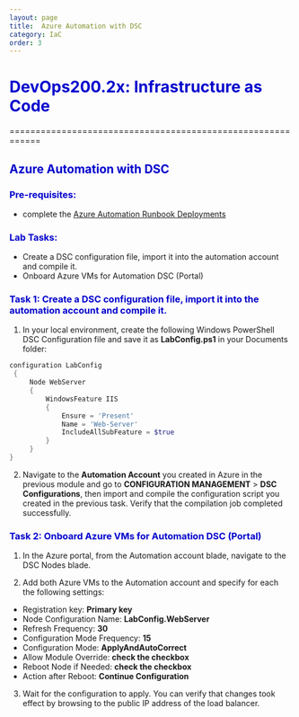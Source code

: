 ```yaml
---
layout: page
title:  Azure Automation with DSC
category: IaC
order: 3
---
```


<h1><span style="color: #0000CD;">DevOps200.2x: Infrastructure as Code</span></h1>
============================================================

<h2><span style="color: #0000CD;">Azure Automation with DSC </span></h2>


<h3><span style="color: #0000CD;"> Pre-requisites:</span></h3>

- complete the [Azure Automation Runbook Deployments](https://microsoft.github.io/PartsUnlimited/iac/200.2x-IaCM01AzureAuto.html)
 

<h3><span style="color: #0000CD;"> Lab Tasks:</span></h3> 


- Create a DSC configuration file, import it into the automation account and compile it. 
- Onboard Azure VMs for Automation DSC (Portal)
  

  
<h3><span style="color: #0000CD;">Task 1: Create a DSC configuration file, import it into the automation account and compile it. </span></h3> 

1. In your local environment, create the following Windows PowerShell DSC Configuration file and save it as **LabConfig.ps1** in your Documents folder: 

```powershell
configuration LabConfig 
 { 
     Node WebServer 
     { 
         WindowsFeature IIS 
         { 
             Ensure = 'Present' 
             Name = 'Web-Server' 
             IncludeAllSubFeature = $true 
         } 
     } 
} 
```

2.	Navigate to the **Automation Account** you created in Azure in the previous module and go to **CONFIGURATION MANAGEMENT** > **DSC Configurations**, then import and compile the configuration script you created in the previous task. Verify that the compilation job completed successfully. 
 
 
  
<h3><span style="color: #0000CD;">Task 2: Onboard Azure VMs for Automation DSC (Portal)</span></h3>  	

1.	In the Azure portal, from the Automation account blade, navigate to the DSC Nodes blade. 

2.	Add both Azure VMs to the Automation account and specify for each the following settings: 

- Registration key: **Primary key** 
- Node Configuration Name: **LabConfig.WebServer** 
- Refresh Frequency: **30** 
- Configuration Mode Frequency: **15** 
- Configuration Mode: **ApplyAndAutoCorrect**
- Allow Module Override: **check the checkbox** 
- Reboot Node if Needed: **check the checkbox**
- Action after Reboot: **Continue Configuration** 

3.	Wait for the configuration to apply. You can verify that changes took effect by browsing to the public IP address of the load balancer. 
 
